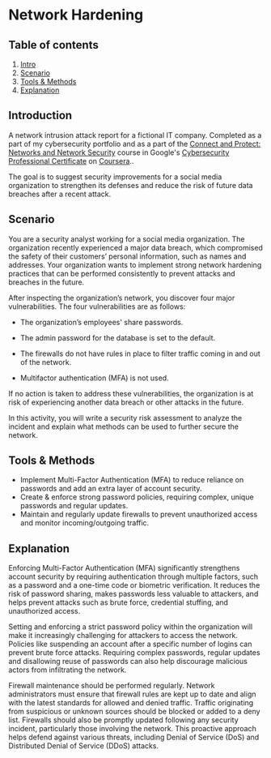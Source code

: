 # Network Hardening

## Table of contents

1. [Intro](#intro)
2. [Scenario](#scenario)
3. [Tools & Methods](#tools-methods)
4. [Explanation](#explanation)

## Introduction <a name="intro">

A network intrusion attack report for a fictional IT company. Completed as a part of my cybersecurity portfolio and as a part of the <a href='https://www.coursera.org/learn/networks-and-network-security?specialization=cybersecurity-certificate'>Connect and Protect: Networks and Network Security</a> course in Google's <a href='https://www.coursera.org/google-certificates/cybersecurity-certificate'>Cybersecurity Professional Certificate</a> on <a href='https://www.coursera.org/'>Coursera</a>..

The goal is to suggest security improvements for a social media organization to strengthen its defenses and reduce the risk of future data breaches after a recent attack.

## Scenario <a name="intro">

You are a security analyst working for a social media organization. The organization recently experienced a major data breach, which compromised the safety of their customers’ personal information, such as names and addresses. Your organization wants to implement strong network hardening practices that can be performed consistently to prevent attacks and breaches in the future. 

After inspecting the organization’s network, you discover four major vulnerabilities. The four vulnerabilities are as follows:

- The organization’s employees' share passwords.

- The admin password for the database is set to the default.

- The firewalls do not have rules in place to filter traffic coming in and out of the network.

- Multifactor authentication (MFA) is not used. 

If no action is taken to address these vulnerabilities, the organization is at risk of experiencing another data breach or other attacks in the future. 

In this activity, you will write a security risk assessment to analyze the incident and explain what methods can be used to further secure the network.

## Tools & Methods <a name="tools-methods">

- Implement Multi-Factor Authentication (MFA) to reduce reliance on passwords and add an extra layer of account security.
- Create & enforce strong password policies, requiring complex, unique passwords and regular updates.
- Maintain and regularly update firewalls to prevent unauthorized access and monitor incoming/outgoing traffic.
 
## Explanation <a name="explanation">

Enforcing Multi-Factor Authentication (MFA) significantly strengthens account security by requiring authentication through multiple factors, such as a password and a one-time code or biometric verification. It reduces the risk of password sharing, makes passwords less valuable to attackers, and helps prevent attacks such as brute force, credential stuffing, and unauthorized access.

Setting and enforcing a strict password policy within the organization will make it increasingly challenging for attackers to access the network. Policies like suspending an account after a specific number of logins can prevent brute force attacks. Requiring complex passwords, regular updates and disallowing reuse of passwords can also help discourage malicious actors from infiltrating the network.

Firewall maintenance should be performed regularly. Network administrators must ensure that firewall rules are kept up to date and align with the latest standards for allowed and denied traffic. Traffic originating from suspicious or unknown sources should be blocked or added to a deny list. Firewalls should also be promptly updated following any security incident, particularly those involving the network. This proactive approach helps defend against various threats, including Denial of Service (DoS) and Distributed Denial of Service (DDoS) attacks.
